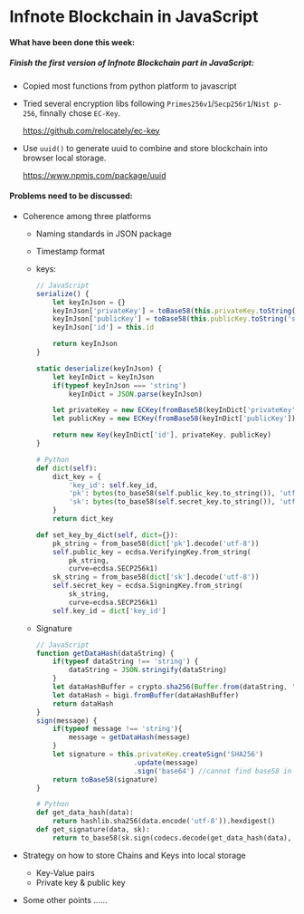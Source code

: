 # Infnote Blockchain in JavaScript

#### What have been done this week:

##### Finish the first version of Infnote Blockchain part in JavaScript:

* Copied most functions from python platform to javascript

* Tried several encryption libs following `Primes256v1`/`Secp256r1`/`Nist p-256`, finnally chose `EC-Key`.

  <https://github.com/relocately/ec-key>

* Use `uuid()` to generate uuid to combine and store blockchain into browser local storage.

  <https://www.npmjs.com/package/uuid>

#### Problems need to be discussed:

* Coherence among three platforms

  * Naming standards in JSON package
  * Timestamp format

  * keys:

    ```javascript
    // JavaScript
    serialize() {
        let keyInJson = {}
        keyInJson['privateKey'] = toBase58(this.privateKey.toString('pkcs8'))
        keyInJson['publicKey'] = toBase58(this.publicKey.toString('spki'))
        keyInJson['id'] = this.id
    
        return keyInJson
    }
    
    static deserialize(keyInJson) {
        let keyInDict = keyInJson
        if(typeof keyInJson === 'string')
            keyInDict = JSON.parse(keyInJson)
    
        let privateKey = new ECKey(fromBase58(keyInDict['privateKey']), 'pkcs8')
        let publicKey = new ECKey(fromBase58(keyInDict['publicKey']), 'spki')
    
        return new Key(keyInDict['id'], privateKey, publicKey)
    }
    ```

    ```python
    # Python
    def dict(self):
        dict_key = {
            'key_id': self.key_id,
            'pk': bytes(to_base58(self.public_key.to_string()), 'utf-8'),
            'sk': bytes(to_base58(self.secret_key.to_string()), 'utf-8'),
        }
        return dict_key
    
    def set_key_by_dict(self, dict={}):
        pk_string = from_base58(dict['pk'].decode('utf-8'))
        self.public_key = ecdsa.VerifyingKey.from_string(
            pk_string,
            curve=ecdsa.SECP256k1)
        sk_string = from_base58(dict['sk'].decode('utf-8'))
        self.secret_key = ecdsa.SigningKey.from_string(
            sk_string,
            curve=ecdsa.SECP256k1)
        self.key_id = dict['key_id']
    ```

  * Signature

    ```javascript
    // JavaScript
    function getDataHash(dataString) {
        if(typeof dataString !== 'string') {
            dataString = JSON.stringify(dataString)
        }
        let dataHashBuffer = crypto.sha256(Buffer.from(dataString, 'utf8'))
        let dataHash = bigi.fromBuffer(dataHashBuffer)
        return dataHash
    }
    sign(message) {
        if(typeof message !== 'string'){
            message = getDataHash(message)
        }
        let signature = this.privateKey.createSign('SHA256')
        					.update(message)
        					.sign('base64') //cannot find base58 in its package
        return toBase58(signature)
    }
    ```

    ```python
    # Python
    def get_data_hash(data):
        return hashlib.sha256(data.encode('utf-8')).hexdigest()
    def get_signature(data, sk):
        return to_base58(sk.sign(codecs.decode(get_data_hash(data), 'hex')))
    ```

* Strategy on how to store Chains and Keys into local storage

  * Key-Value pairs 
  * Private key & public key

* Some other points ......

